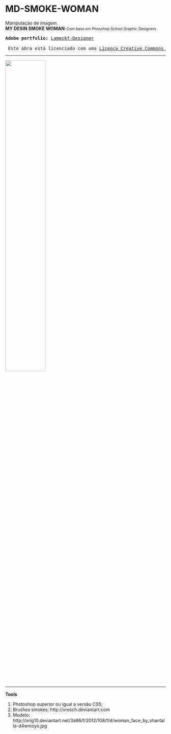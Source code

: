 # MD-SMOKE-WOMAN

Manipulação de imagem.
<br><b>MY DESIN SMOKE WOMAN</b>-<small>Com base em Phosohop School Graphic Designers</small>

<pre>
<b>Adobe portfolio:</b> <a href="https://www.behance.net/gallery/46477473/Graphic-Design-Woman">Lameckf-Designer</a><br>
<img scr="https://s5.postimg.org/fuybv4a87/licen_a_de_uso.png"> Este obra está licenciado com uma <a href="https://creativecommons.org/licenses/by-sa/4.0/">Licença Creative Commons Atribuição-CompartilhaIgual 4.0 Internacional.</a>
</pre>

<hr>
<img src='https://s5.postimg.org/whfw4735z/woman_smoke_2.jpg' width="50%" heigth="50%" align="center">
<hr>
<b>Tools</b>
<ol>
<li>Photoshop superior ou igual a versão CS5;</li>
<li>Brushes smokes: http://xresch.deviantart.com</li>
<li>Modelo: http://orig10.deviantart.net/3a86/f/2012/108/f/d/woman_face_by_shantalla-d4wmoys.jpg</li>
</ol>
